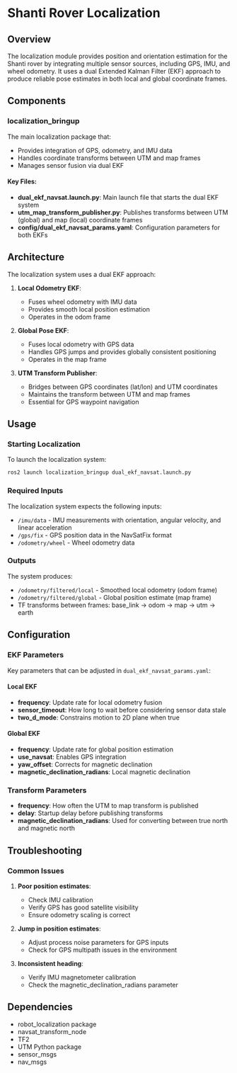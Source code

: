 # Shanti Rover Localization

## Overview
The localization module provides position and orientation estimation for the Shanti rover by integrating multiple sensor sources, including GPS, IMU, and wheel odometry. It uses a dual Extended Kalman Filter (EKF) approach to produce reliable pose estimates in both local and global coordinate frames.

## Components

### localization_bringup
The main localization package that:
- Provides integration of GPS, odometry, and IMU data
- Handles coordinate transforms between UTM and map frames
- Manages sensor fusion via dual EKF

#### Key Files:
- **dual_ekf_navsat.launch.py**: Main launch file that starts the dual EKF system
- **utm_map_transform_publisher.py**: Publishes transforms between UTM (global) and map (local) coordinate frames
- **config/dual_ekf_navsat_params.yaml**: Configuration parameters for both EKFs

## Architecture

The localization system uses a dual EKF approach:

1. **Local Odometry EKF**:
   - Fuses wheel odometry with IMU data
   - Provides smooth local position estimation
   - Operates in the odom frame

2. **Global Pose EKF**:
   - Fuses local odometry with GPS data
   - Handles GPS jumps and provides globally consistent positioning
   - Operates in the map frame

3. **UTM Transform Publisher**:
   - Bridges between GPS coordinates (lat/lon) and UTM coordinates
   - Maintains the transform between UTM and map frames
   - Essential for GPS waypoint navigation

## Usage

### Starting Localization
To launch the localization system:
```bash
ros2 launch localization_bringup dual_ekf_navsat.launch.py
```

### Required Inputs
The localization system expects the following inputs:
- `/imu/data` - IMU measurements with orientation, angular velocity, and linear acceleration
- `/gps/fix` - GPS position data in the NavSatFix format
- `/odometry/wheel` - Wheel odometry data

### Outputs
The system produces:
- `/odometry/filtered/local` - Smoothed local odometry (odom frame)
- `/odometry/filtered/global` - Global position estimate (map frame)
- TF transforms between frames: base_link → odom → map → utm → earth

## Configuration

### EKF Parameters
Key parameters that can be adjusted in `dual_ekf_navsat_params.yaml`:

#### Local EKF
- **frequency**: Update rate for local odometry fusion
- **sensor_timeout**: How long to wait before considering sensor data stale
- **two_d_mode**: Constrains motion to 2D plane when true

#### Global EKF
- **frequency**: Update rate for global position estimation
- **use_navsat**: Enables GPS integration
- **yaw_offset**: Corrects for magnetic declination
- **magnetic_declination_radians**: Local magnetic declination

### Transform Parameters
- **frequency**: How often the UTM to map transform is published
- **delay**: Startup delay before publishing transforms
- **magnetic_declination_radians**: Used for converting between true north and magnetic north

## Troubleshooting

### Common Issues

1. **Poor position estimates**:
   - Check IMU calibration
   - Verify GPS has good satellite visibility
   - Ensure odometry scaling is correct

2. **Jump in position estimates**:
   - Adjust process noise parameters for GPS inputs
   - Check for GPS multipath issues in the environment

3. **Inconsistent heading**:
   - Verify IMU magnetometer calibration
   - Check the magnetic_declination_radians parameter

## Dependencies
- robot_localization package
- navsat_transform_node
- TF2
- UTM Python package
- sensor_msgs
- nav_msgs